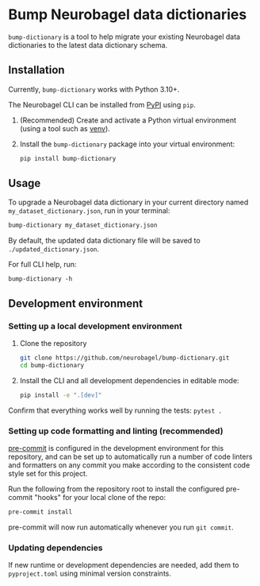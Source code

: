 # Bump Neurobagel data dictionaries

`bump-dictionary` is a tool to help migrate your existing Neurobagel data dictionaries to the latest data dictionary schema.

## Installation

Currently, `bump-dictionary` works with Python 3.10+.

The Neurobagel CLI can be installed from [PyPI](https://pypi.org/project/bagel/) using `pip`.

1. (Recommended) Create and activate a Python virtual environment (using a tool such as [venv](https://packaging.python.org/en/latest/guides/installing-using-pip-and-virtual-environments/#create-and-use-virtual-environments)).

2. Install the `bump-dictionary` package into your virtual environment:
    ```bash
    pip install bump-dictionary
    ```

## Usage

To upgrade a Neurobagel data dictionary in your current directory named `my_dataset_dictionary.json`, run in your terminal:

```bash
bump-dictionary my_dataset_dictionary.json
```

By default, the updated data dictionary file will be saved to `./updated_dictionary.json`.

For full CLI help, run:
```
bump-dictionary -h
```

## Development environment

### Setting up a local development environment
1. Clone the repository

    ```bash
    git clone https://github.com/neurobagel/bump-dictionary.git
    cd bump-dictionary
    ```

2. Install the CLI and all development dependencies in editable mode:

    ```bash
    pip install -e ".[dev]"
    ```

Confirm that everything works well by running the tests: 
`pytest .`

### Setting up code formatting and linting (recommended)

[pre-commit](https://pre-commit.com/) is configured in the development environment for this repository, and can be set up to automatically run a number of code linters and formatters on any commit you make according to the consistent code style set for this project.

Run the following from the repository root to install the configured pre-commit "hooks" for your local clone of the repo:
```bash
pre-commit install
```

pre-commit will now run automatically whenever you run `git commit`.

### Updating dependencies
If new runtime or development dependencies are needed, add them to `pyproject.toml` using minimal version constraints.
